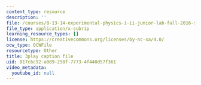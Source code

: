 ```yaml
---
content_type: resource
description: ''
file: /courses/8-13-14-experimental-physics-i-ii-junior-lab-fall-2016-spring-2017/017c6c92a089258f77734f440d57f361_RzbWSnb3kHs.srt
file_type: application/x-subrip
learning_resource_types: []
license: https://creativecommons.org/licenses/by-nc-sa/4.0/
ocw_type: OCWFile
resourcetype: Other
title: 3play caption file
uid: 017c6c92-a089-258f-7773-4f440d57f361
video_metadata:
  youtube_id: null
---
```

